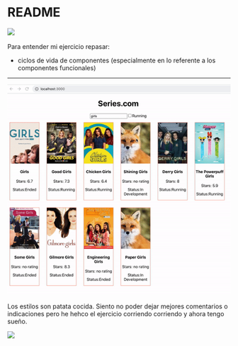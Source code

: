 # README

![](https://media.tenor.com/images/c50ca435dffdb837914e7cb32c1e7edf/tenor.gif)

Para entender mi ejercicio repasar:

- ciclos de vida de componentes (especialmente en lo referente a los componentes funcionales)

---

![shows](./shows.gif)

Los estilos son patata cocida. Siento no poder dejar mejores comentarios o indicaciones pero he hehco el ejercicio corriendo corriendo y ahora tengo sueño. 

![](https://media3.giphy.com/media/UShJGpw1Tx2lIs5rTj/giphy.gif)

